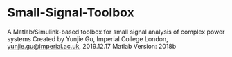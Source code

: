 # Small-Signal-Toolbox
A Matlab/Simulink-based toolbox for small signal analysis of complex power systems
Created by Yunjie Gu, Imperial College London, yunjie.gu@imperial.ac.uk, 2019.12.17
Matlab Version: 2018b
